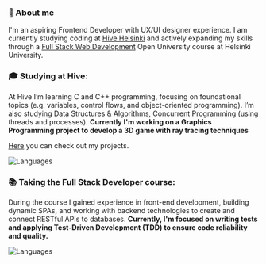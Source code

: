 ### 👋 About me
I'm an aspiring Frontend Developer with UX/UI designer experience. I am currently studying coding at [Hive Helsinki](https://www.hive.fi/en/about-hive/) and actively expanding my skills through a [Full Stack Web Development](https://fullstackopen.com/) Open University course at Helsinki University.


### 🎓 Studying at **Hive**:
At Hive I’m learning C and C++ programming, focusing on foundational topics (e.g. variables, control flows, and object-oriented programming). I’m also studying Data Structures & Algorithms, Concurrent Programming (using threads and processes). **Currently I'm working on a Graphics Programming project to develop a 3D game with ray tracing techniques**

[Here](./HiveSchoolProjects) you can check out my projects.

![Languages](https://skillicons.dev/icons?i=c,cpp)

### 📚 Taking the **Full Stack Developer** course:
During the course I gained experience in front-end development, building dynamic SPAs, and working with backend technologies to create and connect RESTful APIs to databases. **Currently, I'm focused on writing tests and applying Test-Driven Development (TDD) to ensure code reliability and quality.**

![Languages](https://skillicons.dev/icons?i=html,css,javascript,react,nodejs,mongodb,postman,jest)
